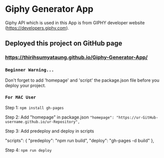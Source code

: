 # Giphy Generator App 

Giphy API which is used in this App is from GIPHY developer website (https://developers.giphy.com). 

## Deployed this project on GitHub page 

### https://thirihsumyataung.github.io/Giphy-Generator-App/

### `Beginner Warning...`

Don't forget to add 'homepage' and 'script' the package.json file before you deploy your project. 

### `For MAC User `

Step 1: `npm install gh-pages`

Step 2: Add "homepage" in package.json `"homepage": "https://ur-GitHub-username.github.io/ur-Repository",` 

Step 3: Add predeploy and deploy in scripts 

  "scripts": { 
    "predeploy": "npm run build",
    "deploy": "gh-pages -d build"
  },

Step 4: `npm run deploy`



